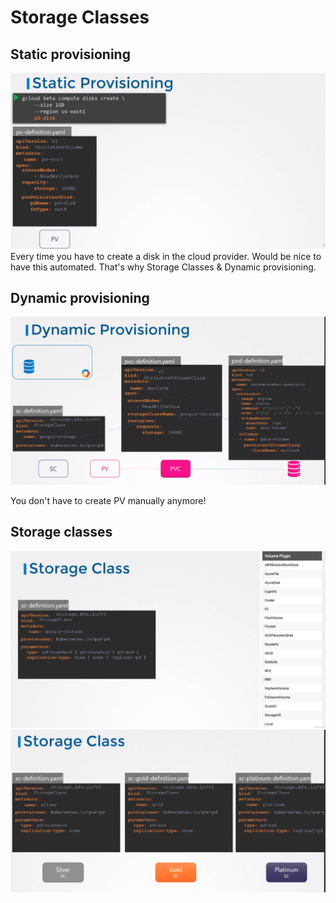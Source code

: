 # Storage Classes

## Static provisioning

![static prov](../images/40_static_provisioning.png)
Every time you have to create a disk in the cloud provider. Would be nice to have this automated. That's why Storage Classes & Dynamic provisioning.

## Dynamic provisioning

![Dynamic prov](../images/40_dynamic_provi.png)

You don't have to create PV manually anymore!

## Storage classes

![Storage classes](../images/40_storage_classes.png)
![Storage classes2](../images/40_storage_classes2.png)
